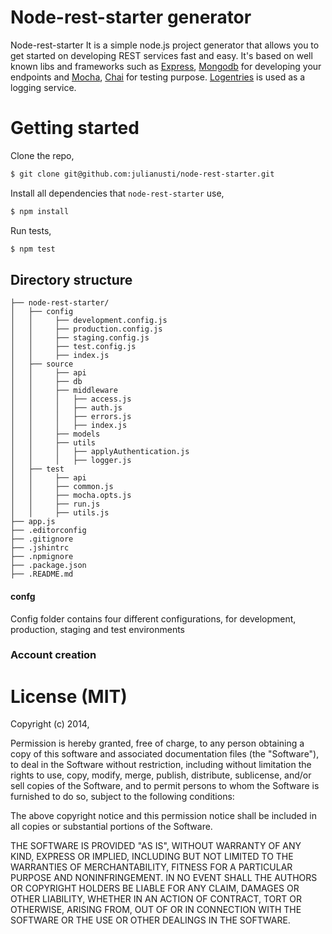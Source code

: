 # Node-rest-starter generator

Node-rest-starter It is a simple node.js project generator that allows you to get started on developing REST services fast and easy. It's based on well known libs and frameworks such as [Express](https://github.com/strongloop/express), [Mongodb](http://www.mongodb.org/) for developing your endpoints and [Mocha](https://github.com/mochajs/mocha), [Chai](https://github.com/chaijs/chai) for testing purpose. [Logentries](https://logentries.com/) is used as a logging service.

# Getting started

Clone the repo,

```bash
$ git clone git@github.com:julianusti/node-rest-starter.git
```

Install all dependencies that `node-rest-starter` use,

```bash
$ npm install
```

Run tests,

```bash
$ npm test
```

## Directory structure
```
├── node-rest-starter/
│   ├── config
│   │     ├── development.config.js
│   │     ├── production.config.js
│   │     ├── staging.config.js
│   │     ├── test.config.js
│   │     ├── index.js	
│   ├── source
│   │     ├── api
│   │     ├── db
│   │     ├── middleware
│   │     │   ├── access.js
│   │     │   ├── auth.js
│   │     │   ├── errors.js
│   │     │   ├── index.js
│   │     ├── models
│   │     ├── utils
│   │     │   ├── applyAuthentication.js
│   │     │   ├── logger.js
│   ├── test
│   │     ├── api
│   │     ├── common.js
│   │     ├── mocha.opts.js
│   │     ├── run.js
│   │     ├── utils.js
├── app.js
├── .editorconfig
├── .gitignore
├── .jshintrc
├── .npmignore
├── .package.json
├── .README.md
```

#### confg
Config folder contains four different configurations, for development, production, staging and test environments


### Account creation


# License (MIT)

Copyright (c) 2014, 

Permission is hereby granted, free of charge, to any person obtaining a copy of this software and associated documentation files (the "Software"), to deal in the Software without restriction, including without limitation the rights to use, copy, modify, merge, publish, distribute, sublicense, and/or sell copies of the Software, and to permit persons to whom the Software is furnished to do so, subject to the following conditions:

The above copyright notice and this permission notice shall be included in all copies or substantial portions of the Software.

THE SOFTWARE IS PROVIDED "AS IS", WITHOUT WARRANTY OF ANY KIND, EXPRESS OR IMPLIED, INCLUDING BUT NOT LIMITED TO THE WARRANTIES OF MERCHANTABILITY, FITNESS FOR A PARTICULAR PURPOSE AND NONINFRINGEMENT. IN NO EVENT SHALL THE AUTHORS OR COPYRIGHT HOLDERS BE LIABLE FOR ANY CLAIM, DAMAGES OR OTHER LIABILITY, WHETHER IN AN ACTION OF CONTRACT, TORT OR OTHERWISE, ARISING FROM, OUT OF OR IN CONNECTION WITH THE SOFTWARE OR THE USE OR OTHER DEALINGS IN THE SOFTWARE.